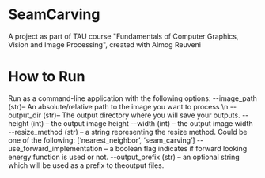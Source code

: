 # SeamCarving

A project as part of TAU course "Fundamentals of Computer Graphics, Vision and Image Processing", created with Almog Reuveni


# How to Run
Run as a command-line application with the following options:
  --image_path (str)– An absolute/relative path to the image you want to process \n
  --output_dir (str)– The output directory where you will save your outputs.
  --height (int) – the output image height
  --width (int) – the output image width
  --resize_method (str) – a string representing the resize method. Could be one of the following: [‘nearest_neighbor’,  ‘seam_carving’]
  --use_forward_implementation – a boolean flag indicates if forward looking energy function is used or not.
  --output_prefix (str) – an optional string which will be used as a prefix to theoutput files.
